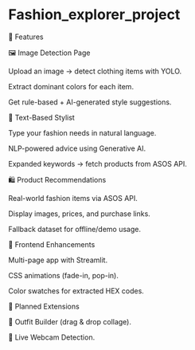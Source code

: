 # Fashion_explorer_project
🚀 Features

🖼️ Image Detection Page

Upload an image → detect clothing items with YOLO.

Extract dominant colors for each item.

Get rule-based + AI-generated style suggestions.

💬 Text-Based Stylist

Type your fashion needs in natural language.

NLP-powered advice using Generative AI.

Expanded keywords → fetch products from ASOS API.

🛍️ Product Recommendations

Real-world fashion items via ASOS API.

Display images, prices, and purchase links.

Fallback dataset for offline/demo usage.

🎨 Frontend Enhancements

Multi-page app with Streamlit.

CSS animations (fade-in, pop-in).

Color swatches for extracted HEX codes.

🧪 Planned Extensions

👕 Outfit Builder (drag & drop collage).

📸 Live Webcam Detection.
